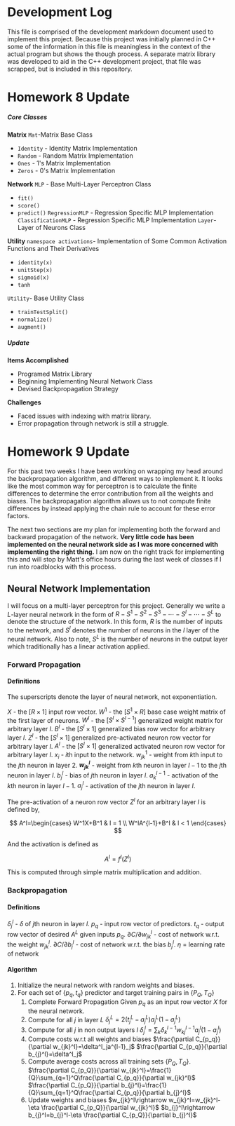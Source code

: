 # Development Log

This file is comprised of the development markdown document used to implement this project. Because this project was initially planned in C++ some of the information in this file is meaningless in the context of the actual program but shows the though process. A separate matrix library was developed to aid in the C++ development project, that file was scrapped, but is included in this repository.

# Homework 8 Update

##### Core Classes

**Matrix**
`Mat`-Matrix Base Class

- `Identity` - Identity Matrix Implementation
- `Random` - Random Matrix Implementation
- `Ones` -  1's Matrix Implementation
- `Zeros` -  0's Matrix Implementation

**Network**
`MLP` - Base Multi-Layer Perceptron Class

- `fit()`
- `score()`
- `predict()`
  `RegressionMLP` - Regression Specific MLP Implementation
  `ClassificationMLP` - Regression Specific MLP Implementation
  `Layer`- Layer of Neurons Class

**Utility**
`namespace activations`- Implementation of Some Common Activation Functions and Their Derivatives

- `identity(x)`
- `unitStep(x)`
- `sigmoid(x)`
- `tanh`

`Utility`- Base Utility Class

- `trainTestSplit()`
- `normalize()`
- `augment()`

##### Update

**Items Accomplished**

- Programed Matrix Library
- Beginning Implementing Neural Network Class
- Devised Backpropagation Strategy

**Challenges**

- Faced issues with indexing with matrix library.
- Error propagation through network is still a struggle.

# Homework 9 Update

For this past two weeks I have been working on wrapping my head around the backpropagation algorithm, and different ways to implement it. It looks like the most common way for perceptron is to calculate the finite differences to determine the error contribution from all the weights and biases. The backpropagation algorithm allows us to not compute finite differences by instead applying the chain rule to account for these error factors.

The next two sections are my plan for implementing both the forward and backward propagation of the network. **Very little code has been implemented on the neural network side as I was more concerned with implementing the right thing.** I am now on the right track for implementing this and will stop by Matt's office hours during the last week of classes if I run into roadblocks with this process.

## Neural Network Implementation

I will focus on a multi-layer perceptron for this project. Generally we write a $L$-layer neural network in the form of $R-S^1-S^2-S^3-\cdots-S^l-\cdots-S^L$ to denote the structure of the network. In this form, $R$ is the number of inputs to the network, and $S^l$ denotes the number of neurons in the $l$ layer of the neural network. Also to note, $S^L$ is the number of neurons in the output layer which traditionally has a linear activation applied.

### Forward Propagation

#### Definitions

The superscripts denote the layer of neural network, not exponentiation.

$X$ - the $[R\times 1]$ input row vector.
$W^1$ - the $[S^1\times R]$ base case weight matrix of the first layer of neurons.
$W^l$ - the $[S^l \times S^{l-1}]$ generalized weight matrix for arbitrary layer $l$.
$B^l$ - the $[S^l\times 1]$ generalized bias row vector for arbitrary layer $l$.
$Z^l$ - the $[S^l \times 1]$ generalized pre-activated neuron row vector for arbitrary layer $l$.
$A^l$ - the $[S^l \times 1]$ generalized activated neuron row vector for arbitrary layer $l$.
$x_i$ - $i$th input to the network.
$w^{1}_{jk}$ - weight from $k$th input to the $j$th neuron in layer $2$.
**$w^{l}_{jk}$** - weight from $k$th neuron in layer $l-1$ to the $j$th neuron in layer $l$.
$b_j^l$ - bias of $j$th neuron in layer $l$.
$a_k^{l-1}$ - activation of the $k$th neuron in layer $l-1$.
$a_j^{l}$ - activation of the $j$th neuron in layer $l$.

The pre-activation of a neuron row vector $Z^l$ for an arbitrary layer $l$ is defined by,

$$
A^l=\begin{cases} 
      W^1X+B^1 & l = 1 \\
      W^lA^{l-1}+B^l & l < 1
   \end{cases}
$$

And the activation is defined as

$$
A^l=f^l(Z^l)
$$

This is computed through simple matrix multiplication and addition.

### Backpropagation

#### Definitions

$\delta _j^l$ - $\delta$ of $j$th neuron in layer $l$.
$p_q$ - input row vector of predictors.
$t_q$ - output row vector of desired $A^L$ given inputs $p_q$.
$\partial C/\partial w_{jk}^l$ - cost of network w.r.t. the weight $w^{l}_{jk}$.
$\partial C/\partial b_{j}^l$ - cost of network w.r.t. the bias $b^{l}_{j}$.
$\eta$ = learning rate of network

#### Algorithm

1. Initialize the neural network with random weights and biases.
2. For each set of $\{ p_q, t_q \}$ predictor and target training pairs in $\{P_Q, T_Q\}$
   1. Complete Forward Propagation Given $p_q$ as an input row vector $X$ for the neural network.
   2. Compute for all $j$ in layer $L$
      $\delta_j^L=2(t_j^L-a^L_j)a^L_j(1-a^L_j)$
   3. Compute for all $j$ in non output layers $l$
      $\delta^l_j=\sum_k \delta_k^{l-1}w^{l-1}_{kj}a^l_j(1-a^l_j)$
   4. Compute costs w.r.t all weights and biases
      $\frac{\partial C_{p_q}}{\partial w_{jk}^l}=\delta^l_ja^{l-1}_j$
      $\frac{\partial C_{p_q}}{\partial b_{j}^l}=\delta^l_j$
   5. Compute average costs across all training sets  $\{P_Q, T_Q\}$.
      $\frac{\partial C_{p_Q}}{\partial w_{jk}^l}=\frac{1}{Q}\sum_{q=1}^Q\frac{\partial C_{p_q}}{\partial w_{jk}^l}$
      $\frac{\partial C_{p_Q}}{\partial b_{j}^l}=\frac{1}{Q}\sum_{q=1}^Q\frac{\partial C_{p_q}}{\partial b_{j}^l}$
   6. Update weights and biases
      $w_{jk}^l\rightarrow w_{jk}^l=w_{jk}^l-\eta \frac{\partial C_{p_Q}}{\partial w_{jk}^l}$
      $b_{j}^l\rightarrow b_{j}^l=b_{j}^l-\eta \frac{\partial C_{p_Q}}{\partial b_{j}^l}$
